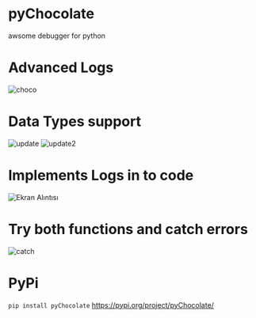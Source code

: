 # pyChocolate
awsome debugger for python


# Advanced Logs
![choco](https://user-images.githubusercontent.com/56826739/109969505-09f08c00-7d05-11eb-811f-9804de9083d6.gif)

# Data Types support
![update](https://user-images.githubusercontent.com/56826739/110157189-f7f01580-7df8-11eb-9e13-01c9143bdb6d.PNG)
![update2](https://user-images.githubusercontent.com/56826739/110158703-c24c2c00-7dfa-11eb-87bc-e83bd653f5a8.PNG)



# Implements Logs in to code
![Ekran Alıntısı](https://user-images.githubusercontent.com/56826739/109970855-99e30580-7d06-11eb-9b38-beec96787b1a.PNG)

# Try both functions and catch errors
![catch](https://user-images.githubusercontent.com/56826739/109972573-8769cb80-7d08-11eb-88f6-bc9febe1d063.gif)


# PyPi
``` pip install pyChocolate ```
https://pypi.org/project/pyChocolate/


